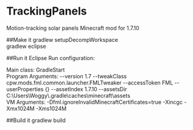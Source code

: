 # TrackingPanels
Motion-tracking solar panels Minecraft mod for 1.7.10

##Make it
gradlew setupDecompWorkspace  
gradlew eclipse

##Run it
Eclipse Run configuration:

  Main class: GradleStart  
  Program Arguments: --version 1.7 --tweakClass cpw.mods.fml.common.launcher.FMLTweaker --accessToken FML --userProperties {} --assetIndex 1.7.10 --assetsDir C:\Users\Woggy\\.gradle\caches\minecraft\assets  
  VM Arguments: -Dfml.ignoreInvalidMinecraftCertificates=true -Xincgc -Xmx1024M -Xms1024M

##Build it
gradlew build
